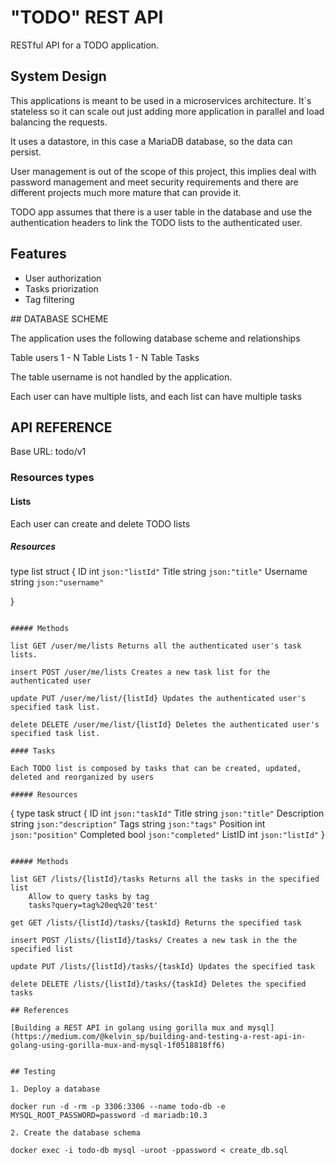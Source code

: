 # "TODO" REST API

RESTful API for a TODO application.

## System Design

This applications is meant to be used in a microservices architecture. It´s stateless so it can scale out just adding more application in parallel and load balancing the requests.

It uses a datastore, in this case a MariaDB database, so the data can  persist.

User management is out of the scope of this project, this implies deal with password management and meet security requirements and there are different projects much more mature that can provide it.

TODO app assumes that there is a user table in the database and use the authentication headers to link the TODO lists to the authenticated user.

## Features

* User authorization
* Tasks priorization
* Tag filtering

## DATABASE SCHEME

The application uses the following database scheme and relationships

Table users 1 - N Table Lists 1 - N Table Tasks

The table username is not handled by the application.

Each user can have multiple lists, and each list can have multiple tasks


## API REFERENCE

Base URL: todo/v1

### Resources types

#### Lists

Each user can create and delete TODO lists

##### Resources

type list struct {
	ID       int    `json:"listId"`
	Title    string `json:"title"`
	Username string `json:"username"`

}
```

##### Methods

list GET /user/me/lists Returns all the authenticated user's task lists.

insert POST /user/me/lists Creates a new task list for the authenticated user

update PUT /user/me/list/{listId} Updates the authenticated user's specified task list.

delete DELETE /user/me/list/{listId} Deletes the authenticated user's specified task list.

#### Tasks

Each TODO list is composed by tasks that can be created, updated, deleted and reorganized by users

##### Resources

```
{
type task struct {
	ID          int    `json:"taskId"`
	Title       string `json:"title"`
	Description string `json:"description"`
	Tags        string `json:"tags"`
	Position    int    `json:"position"`
	Completed   bool   `json:"completed"`
	ListID      int    `json:"listId"`
}
```

##### Methods

list GET /lists/{listId}/tasks Returns all the tasks in the specified list
    Allow to query tasks by tag
    tasks?query=tag%20eq%20'test'

get GET /lists/{listId}/tasks/{taskId} Returns the specified task

insert POST /lists/{listId}/tasks/ Creates a new task in the the specified list

update PUT /lists/{listId}/tasks/{taskId} Updates the specified task

delete DELETE /lists/{listId}/tasks/{taskId} Deletes the specified tasks

## References

[Building a REST API in golang using gorilla mux and mysql](https://medium.com/@kelvin_sp/building-and-testing-a-rest-api-in-golang-using-gorilla-mux-and-mysql-1f0518818ff6)


## Testing

1. Deploy a database

docker run -d -rm -p 3306:3306 --name todo-db -e MYSQL_ROOT_PASSWORD=password -d mariadb:10.3

2. Create the database schema

docker exec -i todo-db mysql -uroot -ppassword < create_db.sql
